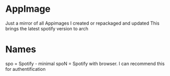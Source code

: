 # AppImage
Just a mirror of all Appimages I created or repackaged and updated
This brings the latest spotify version to arch


# Names
spo = Spotify - minimal
spoN = Spotify with browser. I can recommend this for authentification

